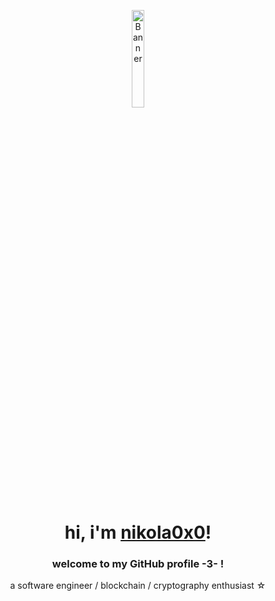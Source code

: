 <p align="center">
    <img src="https://upload.wikimedia.org/wikipedia/en/2/22/Charlie_Brown.png" alt="Banner" width="20%">
</p>

<h1 align="center">hi, i'm <a href="https://nikola0x0.io.vn/">nikola0x0</a>!</h1>
<h3 align="center">welcome to my GitHub profile -3- !</h3>

<p align="center">a software engineer / blockchain / cryptography enthusiast ☆</p>

<p align="center">
  <a href="https://github.com/nikola0x0">
</p>
